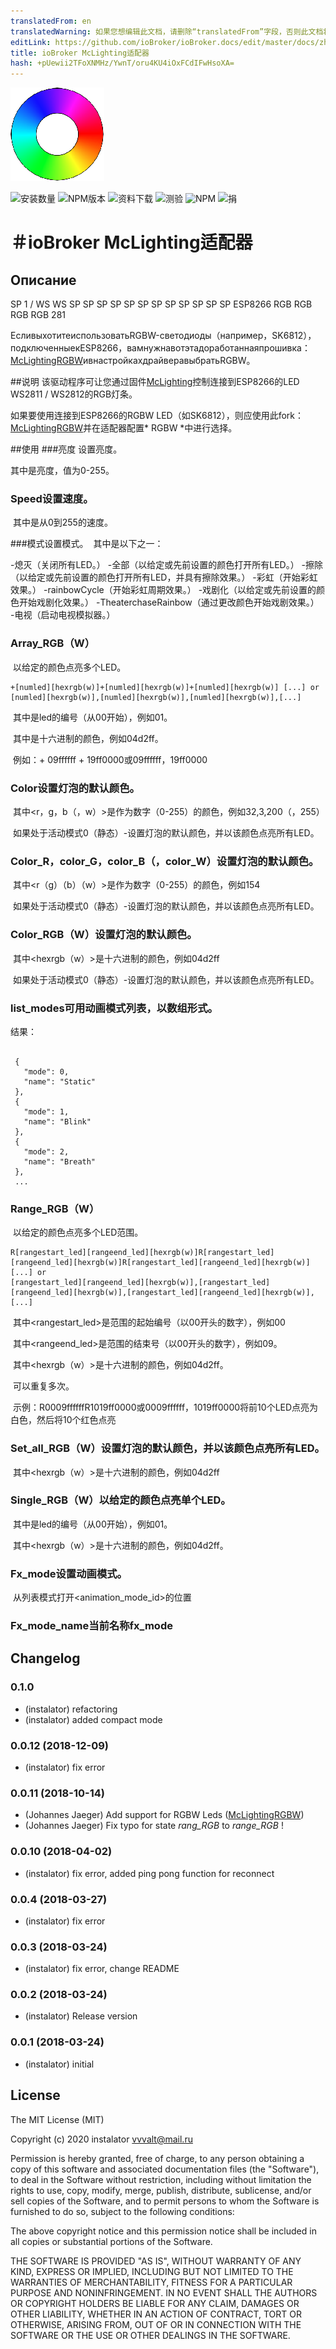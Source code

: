 ```yaml
---
translatedFrom: en
translatedWarning: 如果您想编辑此文档，请删除“translatedFrom”字段，否则此文档将再次自动翻译
editLink: https://github.com/ioBroker/ioBroker.docs/edit/master/docs/zh-cn/adapterref/iobroker.mclighting/README.md
title: ioBroker McLighting适配器
hash: +pUewii2TFoXNMHz/YwnT/oru4KU4iOxFCdIFwHsoXA=
---
```

![商标](../../../en/adapterref/iobroker.mclighting/admin/mclighting.png)

![安装数量](http://iobroker.live/badges/mclighting-stable.svg)
![NPM版本](http://img.shields.io/npm/v/iobroker.mclighting.svg)
![资料下载](https://img.shields.io/npm/dm/iobroker.mclighting.svg)
![测验](http://img.shields.io/travis/instalator/ioBroker.mclighting/master.svg)
![NPM](https://nodei.co/npm/iobroker.mclighting.png?downloads=true)
![捐](https://img.shields.io/badge/Donate-PayPal-green.svg)

＃ioBroker McLighting适配器
=================

## Описание
SP 1 / WS WS SP SP SP SP SP SP SP SP SP SP SP SP ESP8266 RGB RGB RGB RGB 281

ЕсливыхотитеиспользоватьRGBW-светодиоды（например，SK6812），подключенныекESP8266，вамнужнавотэтадоработаннаяпрошивка：[McLightingRGBW](https://github.com/FabLab-Luenen/McLighting)ивнастройкахдрайверавыбратьRGBW。

##说明
该驱动程序可让您通过固件[McLighting](https://github.com/toblum/McLighting)控制连接到ESP8266的LED WS2811 / WS2812的RGB灯条。

如果要使用连接到ESP8266的RGBW LED（如SK6812），则应使用此fork：[McLightingRGBW](https://github.com/FabLab-Luenen/McLighting)并在适配器配置* RGBW *中进行选择。

##使用
###亮度
设置亮度。

其中<brightness>是亮度，值为0-255。

### Speed设置速度。
 其中<speed>是从0到255的速度。

###模式设置模式。
 其中<lightmode>是以下之一：

-熄灭（关闭所有LED。）
-全部（以给定或先前设置的颜色打开所有LED。）
-擦除（以给定或先前设置的颜色打开所有LED，并具有擦除效果。）
-彩虹（开始彩虹效果。）
-rainbowCycle（开始彩虹周期效果。）
-戏剧化（以给定或先前设置的颜色开始戏剧化效果。）
-TheaterchaseRainbow（通过更改颜色开始戏剧效果。）
-电视（启动电视模拟器。）

### Array_RGB（W）
 以给定的颜色点亮多个LED。

```
+[numled][hexrgb(w)]+[numled][hexrgb(w)]+[numled][hexrgb(w)] [...] or
[numled][hexrgb(w)],[numled][hexrgb(w)],[numled][hexrgb(w)],[...]
```

 其中<numled>是led的编号（从00开始），例如01。

 其中<hexrgb>是十六进制的颜色，例如04d2ff。

 例如：+ 09ffffff + 19ff0000或09ffffff，19ff0000

### Color设置灯泡的默认颜色。
 其中<r，g，b（，w）>是作为数字（0-255）的颜色，例如32,3,200（，255）

 如果处于活动模式0（静态）-设置灯泡的默认颜色，并以该颜色点亮所有LED。

### Color_R，color_G，color_B（，color_W）设置灯泡的默认颜色。
 其中<r（g）（b）（w）>是作为数字（0-255）的颜色，例如154

 如果处于活动模式0（静态）-设置灯泡的默认颜色，并以该颜色点亮所有LED。

### Color_RGB（W）设置灯泡的默认颜色。
 其中<hexrgb（w）>是十六进制的颜色，例如04d2ff

 如果处于活动模式0（静态）-设置灯泡的默认颜色，并以该颜色点亮所有LED。

### list_modes可用动画模式列表，以数组形式。
结果：
```

 {
   "mode": 0,
   "name": "Static"
 },
 {
   "mode": 1,
   "name": "Blink"
 },
 {
   "mode": 2,
   "name": "Breath"
 },
 ...

```

### Range_RGB（W）
 以给定的颜色点亮多个LED范围。

```
R[rangestart_led][rangeend_led][hexrgb(w)]R[rangestart_led][rangeend_led][hexrgb(w)]R[rangestart_led][rangeend_led][hexrgb(w)] [...] or
[rangestart_led][rangeend_led][hexrgb(w)],[rangestart_led][rangeend_led][hexrgb(w)],[rangestart_led][rangeend_led][hexrgb(w)],[...]
```

 其中<rangestart_led>是范围的起始编号（以00开头的数字），例如00

 其中<rangeend_led>是范围的结束号（以00开头的数字），例如09。

 其中<hexrgb（w）>是十六进制的颜色，例如04d2ff。

 可以重复多次。

 示例：R0009ffffffR1019ff0000或0009ffffff，1019ff0000将前10个LED点亮为白色，然后将10个红色点亮

### Set_all_RGB（W）设置灯泡的默认颜色，并以该颜色点亮所有LED。
 其中<hexrgb（w）>是十六进制的颜色，例如04d2ff

### Single_RGB（W）以给定的颜色点亮单个LED。
 其中<numled>是led的编号（从00开始），例如01。

 其中<hexrgb（w）>是十六进制的颜色，例如04d2ff。

### Fx_mode设置动画模式。
 从列表模式打开<animation_mode_id>的位置

### Fx_mode_name当前名称fx_mode

## Changelog

### 0.1.0
* (instalator) refactoring
* (instalator) added compact mode

### 0.0.12 (2018-12-09)
* (instalator) fix error

### 0.0.11 (2018-10-14)
* (Johannes Jaeger) Add support for RGBW Leds ([McLightingRGBW](https://github.com/FabLab-Luenen/McLighting))
* (Johannes Jaeger) Fix typo for state *rang_RGB* to *range_RGB* !

### 0.0.10 (2018-04-02)
* (instalator) fix error, added ping pong function for reconnect

### 0.0.4 (2018-03-27)
* (instalator) fix error

### 0.0.3 (2018-03-24)
* (instalator) fix error, change README

### 0.0.2 (2018-03-24)
* (instalator) Release version

### 0.0.1 (2018-03-24)
* (instalator) initial

## License

The MIT License (MIT)

Copyright (c) 2020 instalator <vvvalt@mail.ru>

Permission is hereby granted, free of charge, to any person obtaining a copy
of this software and associated documentation files (the "Software"), to deal
in the Software without restriction, including without limitation the rights
to use, copy, modify, merge, publish, distribute, sublicense, and/or sell
copies of the Software, and to permit persons to whom the Software is
furnished to do so, subject to the following conditions:

The above copyright notice and this permission notice shall be included in
all copies or substantial portions of the Software.

THE SOFTWARE IS PROVIDED "AS IS", WITHOUT WARRANTY OF ANY KIND, EXPRESS OR
IMPLIED, INCLUDING BUT NOT LIMITED TO THE WARRANTIES OF MERCHANTABILITY,
FITNESS FOR A PARTICULAR PURPOSE AND NONINFRINGEMENT. IN NO EVENT SHALL THE
AUTHORS OR COPYRIGHT HOLDERS BE LIABLE FOR ANY CLAIM, DAMAGES OR OTHER
LIABILITY, WHETHER IN AN ACTION OF CONTRACT, TORT OR OTHERWISE, ARISING FROM,
OUT OF OR IN CONNECTION WITH THE SOFTWARE OR THE USE OR OTHER DEALINGS IN
THE SOFTWARE.